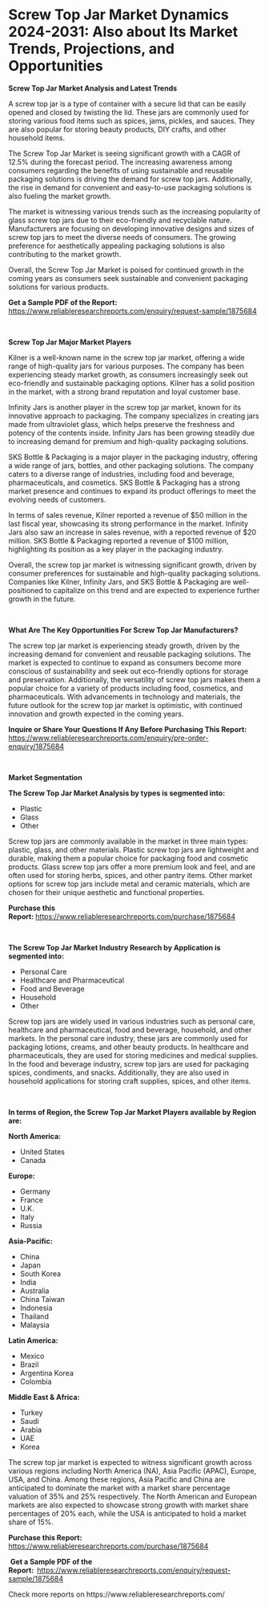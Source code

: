 <p><h1>Screw Top Jar Market Dynamics 2024-2031: Also about Its Market Trends, Projections, and Opportunities</h1></p><p><strong>Screw Top Jar Market Analysis and Latest Trends</strong></p>
<p><p>A screw top jar is a type of container with a secure lid that can be easily opened and closed by twisting the lid. These jars are commonly used for storing various food items such as spices, jams, pickles, and sauces. They are also popular for storing beauty products, DIY crafts, and other household items.</p><p>The Screw Top Jar Market is seeing significant growth with a CAGR of 12.5% during the forecast period. The increasing awareness among consumers regarding the benefits of using sustainable and reusable packaging solutions is driving the demand for screw top jars. Additionally, the rise in demand for convenient and easy-to-use packaging solutions is also fueling the market growth.</p><p>The market is witnessing various trends such as the increasing popularity of glass screw top jars due to their eco-friendly and recyclable nature. Manufacturers are focusing on developing innovative designs and sizes of screw top jars to meet the diverse needs of consumers. The growing preference for aesthetically appealing packaging solutions is also contributing to the market growth.</p><p>Overall, the Screw Top Jar Market is poised for continued growth in the coming years as consumers seek sustainable and convenient packaging solutions for various products.</p></p>
<p><strong>Get a Sample PDF of the Report:&nbsp;</strong> <a href="https://www.reliableresearchreports.com/enquiry/request-sample/1875684">https://www.reliableresearchreports.com/enquiry/request-sample/1875684</a></p>
<p>&nbsp;</p>
<p><strong>Screw Top Jar Major Market Players</strong></p>
<p><p>Kilner is a well-known name in the screw top jar market, offering a wide range of high-quality jars for various purposes. The company has been experiencing steady market growth, as consumers increasingly seek out eco-friendly and sustainable packaging options. Kilner has a solid position in the market, with a strong brand reputation and loyal customer base.</p><p>Infinity Jars is another player in the screw top jar market, known for its innovative approach to packaging. The company specializes in creating jars made from ultraviolet glass, which helps preserve the freshness and potency of the contents inside. Infinity Jars has been growing steadily due to increasing demand for premium and high-quality packaging solutions.</p><p>SKS Bottle & Packaging is a major player in the packaging industry, offering a wide range of jars, bottles, and other packaging solutions. The company caters to a diverse range of industries, including food and beverage, pharmaceuticals, and cosmetics. SKS Bottle & Packaging has a strong market presence and continues to expand its product offerings to meet the evolving needs of customers.</p><p>In terms of sales revenue, Kilner reported a revenue of $50 million in the last fiscal year, showcasing its strong performance in the market. Infinity Jars also saw an increase in sales revenue, with a reported revenue of $20 million. SKS Bottle & Packaging reported a revenue of $100 million, highlighting its position as a key player in the packaging industry.</p><p>Overall, the screw top jar market is witnessing significant growth, driven by consumer preferences for sustainable and high-quality packaging solutions. Companies like Kilner, Infinity Jars, and SKS Bottle & Packaging are well-positioned to capitalize on this trend and are expected to experience further growth in the future.</p></p>
<p>&nbsp;</p>
<p><strong>What Are The Key Opportunities For Screw Top Jar Manufacturers?</strong></p>
<p><p>The screw top jar market is experiencing steady growth, driven by the increasing demand for convenient and reusable packaging solutions. The market is expected to continue to expand as consumers become more conscious of sustainability and seek out eco-friendly options for storage and preservation. Additionally, the versatility of screw top jars makes them a popular choice for a variety of products including food, cosmetics, and pharmaceuticals. With advancements in technology and materials, the future outlook for the screw top jar market is optimistic, with continued innovation and growth expected in the coming years.</p></p>
<p><strong>Inquire or Share Your Questions If Any Before Purchasing This Report:</strong> <a href="https://www.reliableresearchreports.com/enquiry/pre-order-enquiry/1875684">https://www.reliableresearchreports.com/enquiry/pre-order-enquiry/1875684</a></p>
<p>&nbsp;</p>
<p><strong>Market Segmentation</strong></p>
<p><strong>The Screw Top Jar Market Analysis by types is segmented into:</strong></p>
<p><ul><li>Plastic</li><li>Glass</li><li>Other</li></ul></p>
<p><p>Screw top jars are commonly available in the market in three main types: plastic, glass, and other materials. Plastic screw top jars are lightweight and durable, making them a popular choice for packaging food and cosmetic products. Glass screw top jars offer a more premium look and feel, and are often used for storing herbs, spices, and other pantry items. Other market options for screw top jars include metal and ceramic materials, which are chosen for their unique aesthetic and functional properties.</p></p>
<p><strong>Purchase this Report:&nbsp;</strong><a href="https://www.reliableresearchreports.com/purchase/1875684">https://www.reliableresearchreports.com/purchase/1875684</a></p>
<p>&nbsp;</p>
<p><strong>The Screw Top Jar Market Industry Research by Application is segmented into:</strong></p>
<p><ul><li>Personal Care</li><li>Healthcare and Pharmaceutical</li><li>Food and Beverage</li><li>Household</li><li>Other</li></ul></p>
<p><p>Screw top jars are widely used in various industries such as personal care, healthcare and pharmaceutical, food and beverage, household, and other markets. In the personal care industry, these jars are commonly used for packaging lotions, creams, and other beauty products. In healthcare and pharmaceuticals, they are used for storing medicines and medical supplies. In the food and beverage industry, screw top jars are used for packaging spices, condiments, and snacks. Additionally, they are also used in household applications for storing craft supplies, spices, and other items.</p></p>
<p>&nbsp;</p>
<p><strong>In terms of Region, the Screw Top Jar Market Players available by Region are:</strong></p>
<p>
    <p> <strong> North America: </strong>
        <ul>
            <li>United States</li>
            <li>Canada</li>
        </ul>
        </p> 
    <p> <strong> Europe: </strong>
        <ul>
            <li>Germany</li>
            <li>France</li>
            <li>U.K.</li>
            <li>Italy</li>
            <li>Russia</li>
        </ul>
        </p> 
    <p> <strong> Asia-Pacific: </strong>
        <ul>
            <li>China</li>
            <li>Japan</li>
            <li>South Korea</li>
            <li>India</li>
            <li>Australia</li>
            <li>China Taiwan</li>
            <li>Indonesia</li>
            <li>Thailand</li>
            <li>Malaysia</li>
        </ul>
        </p> 
    <p> <strong> Latin America: </strong>
        <ul>
            <li>Mexico</li>
            <li>Brazil</li>
            <li>Argentina Korea</li>
            <li>Colombia</li>
        </ul>
        </p> 
    <p> <strong> Middle East & Africa: </strong>
        <ul>
            <li>Turkey</li>
            <li>Saudi</li>
            <li>Arabia</li>
            <li>UAE</li>
            <li>Korea</li>
        </ul>
    </p>
    </p>
<p><p>The screw top jar market is expected to witness significant growth across various regions including North America (NA), Asia Pacific (APAC), Europe, USA, and China. Among these regions, Asia Pacific and China are anticipated to dominate the market with a market share percentage valuation of 35% and 25% respectively. The North American and European markets are also expected to showcase strong growth with market share percentages of 20% each, while the USA is anticipated to hold a market share of 15%.</p></p>
<p><strong>Purchase this Report: </strong><a href="https://www.reliableresearchreports.com/purchase/1875684">https://www.reliableresearchreports.com/purchase/1875684</a></p>
<p>&nbsp;<strong>Get a Sample PDF of the Report:&nbsp;&nbsp;</strong><a href="https://www.reliableresearchreports.com/enquiry/request-sample/1875684">https://www.reliableresearchreports.com/enquiry/request-sample/1875684</a></p>
<p><strong></strong></p>
<p>Check more reports on https://www.reliableresearchreports.com/</p>